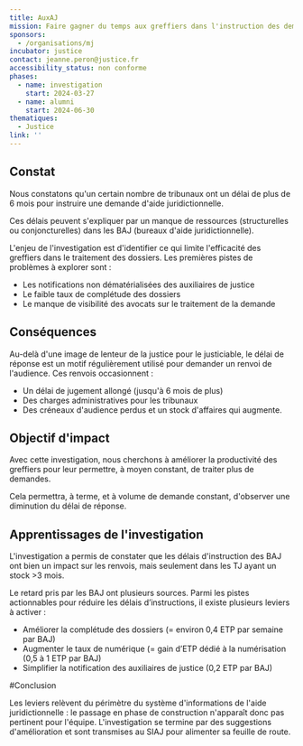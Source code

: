 ```yaml
---
title: AuxAJ
mission: Faire gagner du temps aux greffiers dans l'instruction des demandes d'aides juridictionnelles et la notifiction des auxiliaires de justice
sponsors:
  - /organisations/mj
incubator: justice
contact: jeanne.peron@justice.fr
accessibility_status: non conforme
phases:
  - name: investigation
    start: 2024-03-27
  - name: alumni
    start: 2024-06-30
thematiques:
  - Justice
link: ''
---
```

## Constat
Nous constatons qu'un certain nombre de tribunaux ont un délai de plus de 6 mois pour instruire une demande d'aide juridictionnelle.

Ces délais peuvent s'expliquer par un manque de ressources (structurelles ou conjoncturelles) dans les BAJ (bureaux d'aide juridictionnelle).

L'enjeu de l'investigation est d'identifier ce qui limite l'efficacité des greffiers dans le traitement des dossiers. Les premières pistes de problèmes à explorer sont :
- Les notifications non dématérialisées des auxiliaires de justice
- Le faible taux de complétude des dossiers
- Le manque de visibilité des avocats sur le traitement de la demande

## Conséquences 
Au-delà d'une image de lenteur de la justice pour le justiciable, le délai de réponse est un motif régulièrement utilisé pour demander un renvoi de l'audience. Ces renvois occasionnent :
- Un délai de jugement allongé (jusqu'à 6 mois de plus)
- Des charges administratives pour les tribunaux
- Des créneaux d'audience perdus et un stock d'affaires qui augmente.

## Objectif d'impact
Avec cette investigation, nous cherchons à améliorer la productivité des greffiers pour leur permettre, à moyen constant, de traiter plus de demandes.

Cela permettra, à terme, et à volume de demande constant, d'observer une diminution du délai de réponse.

## Apprentissages de l'investigation

L'investigation a permis de constater que les délais d'instruction des BAJ ont bien un impact sur les renvois, mais seulement dans les TJ ayant un stock >3 mois. 

Le retard pris par les BAJ ont plusieurs sources. Parmi les pistes actionnables pour réduire les délais d’instructions, il existe plusieurs leviers à activer :
- Améliorer la complétude des dossiers (= environ 0,4 ETP par semaine par BAJ)
- Augmenter le taux de numérique (= gain d’ETP dédié à la numérisation (0,5 à 1 ETP par BAJ)
- Simplifier la notification des auxiliaires de justice (0,2 ETP par BAJ) 

#Conclusion

Les leviers relèvent du périmètre du système d'informations de l'aide juridictionnelle : le passage en phase de construction n'apparaît donc pas pertinent pour l'équipe. L'investigation se termine par des suggestions d'amélioration et sont transmises au SIAJ pour alimenter sa feuille de route. 


